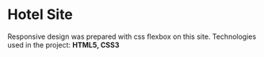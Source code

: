 # Hotel Site
 Responsive design was prepared with css flexbox on this site. Technologies used in the project: **HTML5, CSS3**

